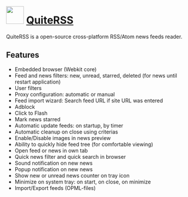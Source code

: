 # <img src="https://cdn.jsdelivr.net/gh/chocolatey-community/chocolatey-coreteampackages@9dc4c118fa0eafd9e4b94b2676ae79b140146a95/icons/quiterss.png" width="48" height="48"/> [QuiteRSS](https://chocolatey.org/packages/quiterss)

QuiteRSS is a open-source cross-platform RSS/Atom news feeds reader.

## Features

* Embedded browser (Webkit core)
* Feed and news filters: new, unread, starred, deleted (for news until restart application)
* User filters
* Proxy configuration: automatic or manual
* Feed import wizard: Search feed URL if site URL was entered
* Adblock
* Click to Flash
* Mark news starred
* Automatic update feeds: on startup, by timer
* Automatic cleanup on close using criterias
* Enable/Disable images in news preview
* Ability to quickly hide feed tree (for comfortable viewing)
* Open feed or news in own tab
* Quick news filter and quick search in browser
* Sound notification on new news
* Popup notification on new news
* Show new or unread news counter on tray icon
* Minimize on system tray: on start, on close, on minimize
* Import/Export feeds (OPML-files)
